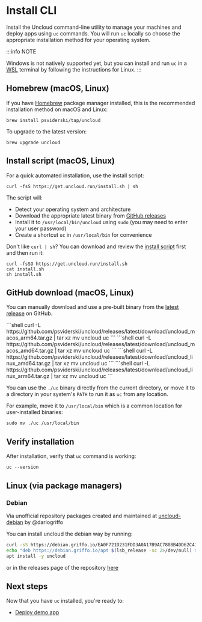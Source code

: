 # Install CLI

Install the Uncloud command-line utility to manage your machines and deploy apps using `uc` commands. You will run `uc`
locally so choose the appropriate installation method for your operating system.

:::info NOTE

Windows is not natively supported yet, but you can install and run `uc` in a
[WSL](https://learn.microsoft.com/en-us/windows/wsl/) terminal by following the instructions for Linux.
:::

## Homebrew (macOS, Linux)

If you have [Homebrew](https://brew.sh/) package manager installed, this is the recommended installation method on macOS
and Linux:

```shell
brew install psviderski/tap/uncloud
```

To upgrade to the latest version:

```shell
brew upgrade uncloud
```

## Install script (macOS, Linux)

For a quick automated installation, use the install script:

```shell
curl -fsS https://get.uncloud.run/install.sh | sh
```

The script will:

- Detect your operating system and architecture
- Download the appropriate latest binary from [GitHub releases](https://github.com/psviderski/uncloud/releases)
- Install it to `/usr/local/bin/uncloud` using `sudo` (you may need to enter your user password)
- Create a shortcut `uc` in `/usr/local/bin` for convenience

Don't like `curl | sh`? You can download and review the [install script](https://get.uncloud.run/install.sh) first and
then run it:

```shell
curl -fsSO https://get.uncloud.run/install.sh
cat install.sh
sh install.sh
```

## GitHub download (macOS, Linux)

You can manually download and use a pre-built binary from the
[latest release](https://github.com/psviderski/uncloud/releases/latest) on GitHub.

<Tabs>
  <TabItem value="macOS (Apple Silicon)">
    ```shell
    curl -L https://github.com/psviderski/uncloud/releases/latest/download/uncloud_macos_arm64.tar.gz | tar xz
    mv uncloud uc
    ```
  </TabItem>
  <TabItem value="macOS (Intel)">
    ```shell
    curl -L https://github.com/psviderski/uncloud/releases/latest/download/uncloud_macos_amd64.tar.gz | tar xz
    mv uncloud uc
    ```
  </TabItem>
  <TabItem value="Linux (AMD 64-bit)">
    ```shell
    curl -L https://github.com/psviderski/uncloud/releases/latest/download/uncloud_linux_amd64.tar.gz | tar xz
    mv uncloud uc
    ```
  </TabItem>
  <TabItem value="Linux (ARM 64-bit)">
    ```shell
    curl -L https://github.com/psviderski/uncloud/releases/latest/download/uncloud_linux_arm64.tar.gz | tar xz
    mv uncloud uc
    ```
  </TabItem>
</Tabs>

You can use the `./uc` binary directly from the current directory, or move it to a directory in your system's `PATH`
to run it as `uc` from any location.

For example, move it to `/usr/local/bin` which is a common location for user-installed binaries:

```shell
sudo mv ./uc /usr/local/bin
```

## Verify installation

After installation, verify that `uc` command is working:

```shell
uc --version
```

## Linux (via package managers)

### Debian

Via unofficial repository packages created and maintained
at [uncloud-debian](https://github.com/dariogriffo/uncloud-debian/) by @dariogriffo

You can install uncloud the debian way by running:

   ```sh
   curl -sS https://debian.griffo.io/EA0F721D231FDD3A0A17B9AC7808B4DD62C41256.asc | sudo gpg --dearmor --yes -o /etc/apt/trusted.gpg.d/debian.griffo.io.gpg
   echo "deb https://debian.griffo.io/apt $(lsb_release -sc 2>/dev/null) main" | sudo tee /etc/apt/sources.list.d/debian.griffo.io.list
   apt install -y uncloud
   ```

or in the releases page of the repository [here](https://github.com/dariogriffo/uncloud-debian/releases)

## Next steps

Now that you have `uc` installed, you're ready to:

- [Deploy demo app](./2-deploy-demo-app.md)
